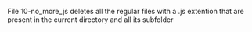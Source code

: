 File 10-no_more_js deletes all the regular files with a .js extention that are present in the current directory and all its subfolder
